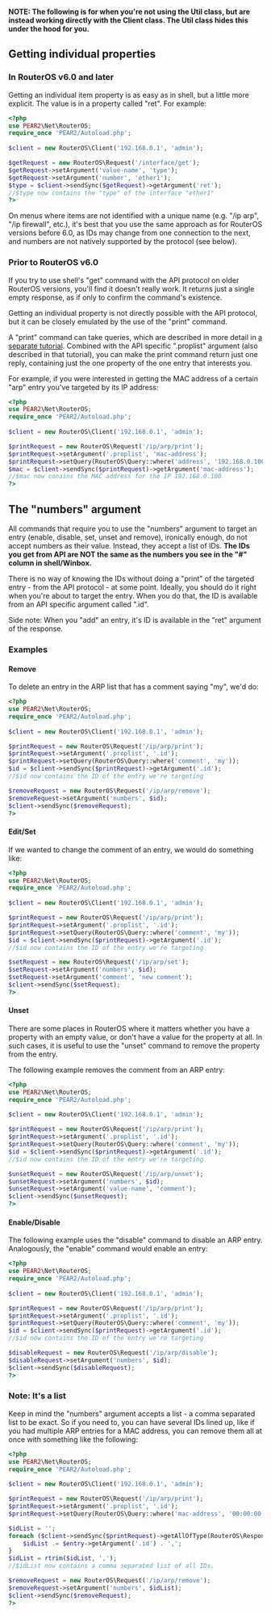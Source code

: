 **NOTE: The following is for when you're not using the Util class, but are instead working directly with the Client class. The Util class hides this under the hood for you.**

## Getting individual properties
### In RouterOS v6.0 and later
Getting an individual item property is as easy as in shell, but a little more explicit. The value is in a property called "ret". For example:
```php
<?php
use PEAR2\Net\RouterOS;
require_once 'PEAR2/Autoload.php';
 
$client = new RouterOS\Client('192.168.0.1', 'admin');

$getRequest = new RouterOS\Request('/interface/get');
$getRequest->setArgument('value-name', 'type');
$getRequest->setArgument('number', 'ether1');
$type = $client->sendSync($getRequest)->getArgument('ret');
//$type now contains the "type" of the interface "ether1"
?>
```

On menus where items are not identified with a unique name (e.g. "/ip arp", "/ip firewall", etc.), it's best that you use the same approach as for RouterOS versions before 6.0, as IDs may change from one connection to the next, and numbers are not natively supported by the protocol (see below).

### Prior to RouterOS v6.0
If you try to use shell's "get" command with the API protocol on older RouterOS versions, you'll find it doesn't really work. It returns just a single empty response, as if only to confirm the command's existence.

Getting an individual property is not directly possible with the API protocol, but it can be closely emulated by the use of the "print" command.

A "print" command can take queries, which are described in more detail in [a separate tutorial](Using-queries). Combined with the API specific ".proplist" argument (also described in that tutorial), you can make the print command return just one reply, containing just the one property of the one entry that interests you.

For example, if you were interested in getting the MAC address of a certain "arp" entry you've targeted by its IP address:

```php
<?php
use PEAR2\Net\RouterOS;
require_once 'PEAR2/Autoload.php';
 
$client = new RouterOS\Client('192.168.0.1', 'admin');

$printRequest = new RouterOS\Request('/ip/arp/print');
$printRequest->setArgument('.proplist', 'mac-address');
$printRequest->setQuery(RouterOS\Query::where('address', '192.168.0.100'));
$mac = $client->sendSync($printRequest)->getArgument('mac-address');
//$mac now conains the MAC address for the IP 192.168.0.100
?>
```

## The "numbers" argument
All commands that require you to use the "numbers" argument to target an entry (enable, disable, set, unset and remove), ironically enough, do not accept numbers as their value. Instead, they accept a list of IDs.  __The IDs you get from API are NOT the same as the numbers you see in the "#" column in shell/Winbox.__

There is no way of knowing the IDs without doing a "print" of the targeted entry - from the API protocol - at some point. Ideally, you should do it right when you're about to target the entry. When you do that, the ID is available from an API specific argument called ".id".

Side note: When you "add" an entry, it's ID is available in the "ret" argument of the response.

### Examples
#### Remove
To delete an entry in the ARP list that has a comment saying "my", we'd do:

```php
<?php
use PEAR2\Net\RouterOS;
require_once 'PEAR2/Autoload.php';
 
$client = new RouterOS\Client('192.168.0.1', 'admin');

$printRequest = new RouterOS\Request('/ip/arp/print');
$printRequest->setArgument('.proplist', '.id');
$printRequest->setQuery(RouterOS\Query::where('comment', 'my'));
$id = $client->sendSync($printRequest)->getArgument('.id');
//$id now contains the ID of the entry we're targeting

$removeRequest = new RouterOS\Request('/ip/arp/remove');
$removeRequest->setArgument('numbers', $id);
$client->sendSync($removeRequest);
?>
```

#### Edit/Set
If we wanted to change the comment of an entry, we would do something like:

```php
<?php
use PEAR2\Net\RouterOS;
require_once 'PEAR2/Autoload.php';
 
$client = new RouterOS\Client('192.168.0.1', 'admin');

$printRequest = new RouterOS\Request('/ip/arp/print');
$printRequest->setArgument('.proplist', '.id');
$printRequest->setQuery(RouterOS\Query::where('comment', 'my'));
$id = $client->sendSync($printRequest)->getArgument('.id');
//$id now contains the ID of the entry we're targeting

$setRequest = new RouterOS\Request('/ip/arp/set');
$setRequest->setArgument('numbers', $id);
$setRequest->setArgument('comment', 'new comment');
$client->sendSync($setRequest);
?>
```

#### Unset
There are some places in RouterOS where it matters whether you have a property with an empty value, or don't have a value for the property at all. In such cases, it is useful to use the "unset" command to remove the property from the entry.

The following example removes the comment from an ARP entry:

```php
<?php
use PEAR2\Net\RouterOS;
require_once 'PEAR2/Autoload.php';
 
$client = new RouterOS\Client('192.168.0.1', 'admin');

$printRequest = new RouterOS\Request('/ip/arp/print');
$printRequest->setArgument('.proplist', '.id');
$printRequest->setQuery(RouterOS\Query::where('comment', 'my'));
$id = $client->sendSync($printRequest)->getArgument('.id');
//$id now contains the ID of the entry we're targeting

$unsetRequest = new RouterOS\Request('/ip/arp/unset');
$unsetRequest->setArgument('numbers', $id);
$unsetRequest->setArgument('value-name', 'comment');
$client->sendSync($unsetRequest);
?>
```

#### Enable/Disable
The following example uses the "disable" command to disable an ARP entry. Analogously, the "enable" command would enable an entry:

```php
<?php
use PEAR2\Net\RouterOS;
require_once 'PEAR2/Autoload.php';
 
$client = new RouterOS\Client('192.168.0.1', 'admin');

$printRequest = new RouterOS\Request('/ip/arp/print');
$printRequest->setArgument('.proplist', '.id');
$printRequest->setQuery(RouterOS\Query::where('comment', 'my'));
$id = $client->sendSync($printRequest)->getArgument('.id');
//$id now contains the ID of the entry we're targeting

$disableRequest = new RouterOS\Request('/ip/arp/disable');
$disableRequest->setArgument('numbers', $id);
$client->sendSync($disableRequest);
?>
```

### Note: It's a list
Keep in mind the "numbers" argument accepts a list - a comma separated list to be exact. So if you need to, you can have several IDs lined up, like if you had multiple ARP entries for a MAC address, you can remove them all at once with something like the following:

```php
<?php
use PEAR2\Net\RouterOS;
require_once 'PEAR2/Autoload.php';
 
$client = new RouterOS\Client('192.168.0.1', 'admin');

$printRequest = new RouterOS\Request('/ip/arp/print');
$printRequest->setArgument('.proplist', '.id');
$printRequest->setQuery(RouterOS\Query::where('mac-address', '00:00:00:00:00:01'));

$idList = '';
foreach ($client->sendSync($printRequest)->getAllOfType(RouterOS\Response::TYPE_DATA) as $entry) {
    $idList .= $entry->getArgument('.id') . ',';
}
$idList = rtrim($idList, ',');
//$idList now contains a comma separated list of all IDs.

$removeRequest = new RouterOS\Request('/ip/arp/remove');
$removeRequest->setArgument('numbers', $idList);
$client->sendSync($removeRequest);
?>
```
